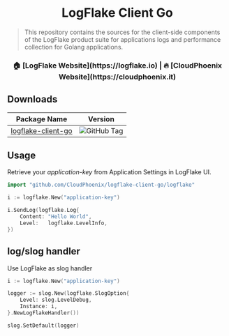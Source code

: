 <h1 align="center">LogFlake Client Go</h1>

> This repository contains the sources for the client-side components of the LogFlake product suite for applications logs and performance collection for Golang applications.

<h3 align="center">🏠 [LogFlake Website](https://logflake.io) |  🔥 [CloudPhoenix Website](https://cloudphoenix.it)</h3>

## Downloads

|                       Package Name                       |                                          Version                                           |
|:--------------------------------------------------------:|:------------------------------------------------------------------------------------------:|
| [logflake-client-go](https://github.com/CloudPhoenix/logflake-client-go) |     ![GitHub Tag](https://img.shields.io/github/v/tag/cloudphoenix/logflake-client-go)     |

## Usage
Retrieve your _application-key_ from Application Settings in LogFlake UI.

```go
import "github.com/CloudPhoenix/logflake-client-go/logflake"
```

```go
i := logflake.New("application-key")

i.SendLog(logflake.Log{
    Content: "Hello World",
    Level:   logflake.LevelInfo,
})
```
## log/slog handler
Use LogFlake as slog handler
```go
i := logflake.New("application-key")

logger := slog.New(logflake.SlogOption{
    Level: slog.LevelDebug,
    Instance: i,
}.NewLogFlakeHandler())

slog.SetDefault(logger)
```
